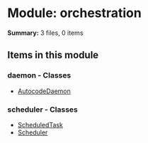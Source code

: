 # Module: orchestration

**Summary:** 3 files, 0 items

## Items in this module

### daemon - Classes
- [AutocodeDaemon](daemon_items.md#autocodedaemon)

### scheduler - Classes
- [ScheduledTask](scheduler_items.md#scheduledtask)
- [Scheduler](scheduler_items.md#scheduler)

